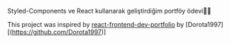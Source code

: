 Styled-Components ve React kullanarak geliştirdiğim portföy ödevi👋🏻

This project was inspired by [react-frontend-dev-portfolio](react-frontend-dev-portfolio) by [Dorota1997][(https://github.com/Dorota1997)]
